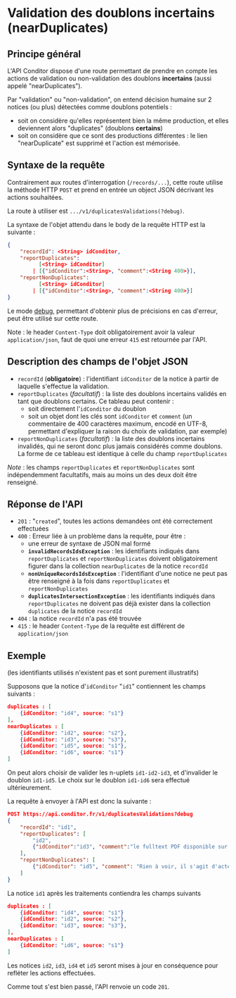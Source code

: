 # Validation des doublons incertains (nearDuplicates)

## Principe général

L'API Conditor dispose d'une route permettant de prendre en compte les actions de validation ou non-validation des doublons **incertains** (aussi appelé "nearDuplicates").

Par "validation" ou "non-validation", on entend décision humaine sur 2 notices (ou plus) détectées comme doublons potentiels :

- soit on considère qu'elles représentent bien la même production, et elles deviennent alors "duplicates" (doublons **certains**)
- soit on considère que ce sont des productions différentes : le lien "nearDuplicate" est supprimé et l'action est mémorisée.

## Syntaxe de la requête

Contrairement aux routes d'interrogation (`/records/...`), cette route utilise la méthode HTTP `POST` et prend en entrée un object JSON décrivant les actions souhaitées.

La route à utiliser est `.../v1/duplicatesValidations(?debug)`.

La syntaxe de l'objet attendu dans le body de la requête HTTP est la suivante :

```json
{
    "recordId": <String> idConditor,
    "reportDuplicates":
          [<String> idConditor]
        | [{"idConditor":<String>, "comment":<String 400>}],
    "reportNonDuplicates":
          [<String> idConditor]
        | [{"idConditor":<String>, "comment":<String 400>}]
}
```

Le mode [debug](references.md#mode-debug), permettant d'obtenir plus de précisions en cas d'erreur, peut être utilisé sur cette route.

Note : le header `Content-Type` doit obligatoirement avoir la valeur `application/json`, faut de quoi une erreur `415` est retournée par l'API.

## Description des champs de l'objet JSON

- `recordId` (**obligatoire**) : l'identifiant `idConditor` de la notice à partir de laquelle s'effectue la validation.
- `reportDuplicates` (*facultatif*) : la liste des doublons incertains validés en tant que doublons certains. Ce tableau peut contenir :
  - soit directement l'`idConditor` du doublon
  - soit un objet dont les clés sont `idConditor` et `comment` (un commentaire de 400 caractères maximum, encodé en UTF-8, permettant d'expliquer la raison du choix de validation, par exemple)
- `reportNonDuplicates` (*facultatif*) : la liste des doublons incertains invalidés, qui ne seront donc plus jamais considérés comme doublons. La forme de ce tableau est identique à celle du champ `reportDuplicates`

*Note* : les champs `reportDuplicates` et `reportNonDuplicates` sont indépendemment facultatifs, mais au moins un des deux doit être renseigné.

## Réponse de l'API

- `201` : "`created`", toutes les actions demandées ont été correctement effectuées
- `400` : Erreur liée à un problème dans la requête, pour être :
  - une erreur de syntaxe de JSON mal formé
  - **`invalidRecordsIdsException`**  :  les identifiants indiqués dans `reportDuplicates` et `reportNonDuplicates` doivent obligatoirement figurer dans la collection `nearDuplicates` de la notice `recordId`
  - **`nonUniqueRecordsIdsException`** : l'identifiant d'une notice ne peut pas être renseigné à la fois dans `reportDuplicates` et `reportNonDuplicates`
  - **`duplicatesIntersectionException`** : les identifiants indiqués dans `reportDuplicates` ne doivent pas déjà exister dans la collection `duplicates` de la notice `recordId`
- `404` : la notice `recordId` n'a pas été trouvée
- `415` : le header `Content-Type` de la requête est différent de `application/json`

## Exemple

(les identifiants utilisés n'existent pas et sont purement illustratifs)

Supposons que la notice d'`idConditor` "`id1`" contiennent les champs suivants :

```json
duplicates : [
    {idConditor: "id4", source: "s1"}
],
nearDuplicates : [
    {idConditor: "id2", source: "s2"},
    {idConditor: "id3", source: "s3"},
    {idConditor: "id5", source: "s1"},
    {idConditor: "id6", source: "s1"}
]
```

On peut alors choisir de valider les n-uplets `id1-id2-id3`, et d'invalider le doublon `id1-id5`. Le choix sur le doublon `id1-id6` sera effectué ultérieurement.

La requête à envoyer à l'API est donc la suivante :

```json
POST https://api.conditor.fr/v1/duplicatesValidations?debug
{
    "recordId": "id1",
    "reportDuplicates": [
        "id2",
        {"idConditor":"id3", "comment":"le fulltext PDF disponible sur les plateformes sources montrent que les documents sont identiques"}
    ],
    "reportNonDuplicates": [
        {"idConditor": "id5", "comment": "Rien à voir, il s'agit d'actes de 2 conférences ayant eu lieu à 10 ans d'intervalle" }
    ]
}
```

La notice `id1` après les traitements contiendra les champs suivants 

```json
duplicates : [
    {idConditor: "id4", source: "s1"}
    {idConditor: "id2", source: "s2"},
    {idConditor: "id3", source: "s3"},
],
nearDuplicates : [
    {idConditor: "id6", source: "s1"}
]
```

Les notices `id2`, `id3`, `id4` et `id5` seront mises à jour en conséquence pour refléter les actions effectuées.

Comme tout s'est bien passé, l'API renvoie un code `201`.